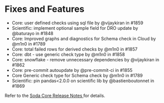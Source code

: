 # Fixes and Features

* Core: user defined checks using sql file by @vijaykiran in #1859
* Scientific: implement optional sample field for DRO update by @baturayo in #1848
* Core: Improved graphs and diagnostics for Schema check in Cloud by @m1n0 in #1789
* Core: total failed rows for derived checks by @m1n0 in #1857
* Core: dbt - use generic check type by @m1n0 in #1858
* Core: snowflake - remove unnecessary dependencies by @vijaykiran in #1862
* Core: pre-commit autoupdate by @pre-commit-ci in #1855
* Core Generic check type for Schema check by @m1n0 in #1789
* Scientific: pin pandas<2.0.0 on scientific lib by @bastienboutonnet in #1869

Refer to the [Soda Core Release Notes ](https://github.com/sodadata/soda-core/releases)for details.
